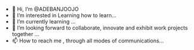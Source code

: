 - 👋 Hi, I’m @ADEBANJOOJO
- 👀 I’m interested in Learning how to learn...
- 🌱 I’m currently learning ...
- 💞️ I’m looking forward to collaborate, innovate and exhibit work projects together ...
- 📫 How to reach me , through all modes of communications...

<!---
ADEBANJOOJO/ADEBANJOOJO is a ✨ special ✨ repository because its `README.md` (this file) appears on your GitHub profile.
You can click the Preview link to take a look at your changes.
--->
